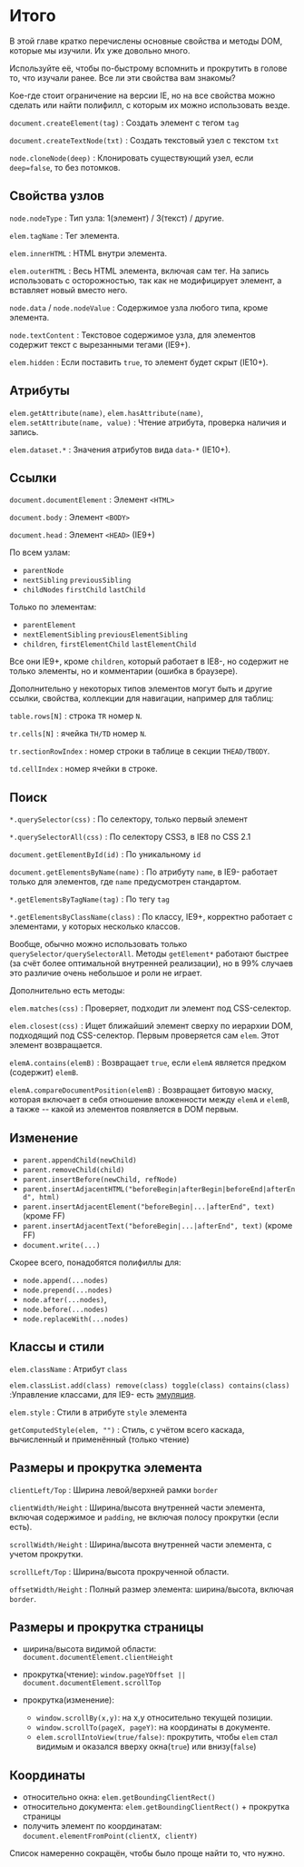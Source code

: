 # Итого

В этой главе кратко перечислены основные свойства и методы DOM, которые мы изучили. Их уже довольно много.

Используйте её, чтобы по-быстрому вспомнить и прокрутить в голове то, что изучали ранее. Все ли эти свойства вам знакомы?

Кое-где стоит ограничение на версии IE, но на все свойства можно сделать или найти полифилл, с которым их можно использовать везде.


`document.createElement(tag)`
: Создать элемент с тегом `tag`

`document.createTextNode(txt)`
: Создать текстовый узел с текстом `txt`

`node.cloneNode(deep)`
: Клонировать существующий узел, если `deep=false`, то без потомков.

## Свойства узлов

`node.nodeType`
: Тип узла: 1(элемент) / 3(текст) / другие.

`elem.tagName`
: Тег элемента.

`elem.innerHTML`
: HTML внутри элемента.

`elem.outerHTML`
: Весь HTML элемента, включая сам тег. На запись использовать с осторожностью, так как не модифицирует элемент, а вставляет новый вместо него.

`node.data` / `node.nodeValue`
: Содержимое узла любого типа, кроме элемента.

`node.textContent`
: Текстовое содержимое узла, для элементов содержит текст с вырезанными тегами (IE9+).

`elem.hidden`
: Если поставить `true`, то элемент будет скрыт (IE10+).

## Атрибуты

`elem.getAttribute(name)`, `elem.hasAttribute(name)`, `elem.setAttribute(name, value)`
: Чтение атрибута, проверка наличия и запись.

`elem.dataset.*`
: Значения атрибутов вида `data-*` (IE10+).

## Ссылки

`document.documentElement`
: Элемент `<HTML>`

`document.body`
: Элемент `<BODY>`

`document.head`
: Элемент `<HEAD>` (IE9+)

По всем узлам:

- `parentNode`
- `nextSibling` `previousSibling`
- `childNodes` `firstChild` `lastChild`

Только по элементам:

- `parentElement`
- `nextElementSibling` `previousElementSibling`
- `children`, `firstElementChild` `lastElementChild`

Все они IE9+, кроме `children`, который работает в IE8-, но содержит не только элементы, но и комментарии (ошибка в браузере).

Дополнительно у некоторых типов элементов могут быть и другие ссылки, свойства, коллекции для навигации,
например для таблиц:

`table.rows[N]`
: строка `TR` номер `N`.

`tr.cells[N]`
: ячейка `TH/TD` номер `N`.

`tr.sectionRowIndex`
: номер строки в таблице в секции `THEAD/TBODY`.

`td.cellIndex`
: номер ячейки в строке.

## Поиск

`*.querySelector(css)`
: По селектору, только первый элемент

`*.querySelectorAll(css)`
: По селектору CSS3, в IE8 по CSS 2.1

`document.getElementById(id)`
: По уникальному `id`

`document.getElementsByName(name)`
: По атрибуту `name`,  в IE9- работает только для элементов, где `name` предусмотрен стандартом.

`*.getElementsByTagName(tag)`
: По тегу `tag`

`*.getElementsByClassName(class)`
: По классу, IE9+, корректно работает с элементами, у которых несколько классов.

Вообще, обычно можно использовать только `querySelector/querySelectorAll`. Методы `getElement*` работают быстрее (за счёт более оптимальной внутренней реализации), но в 99% случаев это различие очень небольшое и роли не играет.

Дополнительно есть методы:

`elem.matches(css)`
: Проверяет, подходит ли элемент под CSS-селектор.

`elem.closest(css)`
: Ищет ближайший элемент сверху по иерархии DOM, подходящий под CSS-селектор. Первым проверяется сам `elem`. Этот элемент возвращается.

`elemA.contains(elemB)`
: Возвращает `true`, если `elemA` является предком (содержит) `elemB`.

`elemA.compareDocumentPosition(elemB)`
: Возвращает битовую маску, которая включает в себя отношение вложенности между `elemA` и `elemB`, а также -- какой из элементов появляется в DOM первым.

## Изменение

- `parent.appendChild(newChild)`
- `parent.removeChild(child)`
- `parent.insertBefore(newChild, refNode)`
- `parent.insertAdjacentHTML("beforeBegin|afterBegin|beforeEnd|afterEnd", html)`
- `parent.insertAdjacentElement("beforeBegin|...|afterEnd", text)` (кроме FF)
- `parent.insertAdjacentText("beforeBegin|...|afterEnd", text)` (кроме FF)
- `document.write(...)`

Скорее всего, понадобятся полифиллы для:

- `node.append(...nodes)`
- `node.prepend(...nodes)`
- `node.after(...nodes)`,
- `node.before(...nodes)`
- `node.replaceWith(...nodes)`

## Классы и стили

`elem.className`
: Атрибут `class`</dt>

`elem.classList.add(class) remove(class) toggle(class) contains(class)`
:Управление классами, для IE9- есть [эмуляция](https://github.com/eligrey/classList.js/blob/master/classList.js).

`elem.style`
: Стили в атрибуте `style` элемента

`getComputedStyle(elem, "")`
: Стиль, с учётом всего каскада, вычисленный и применённый (только чтение)

## Размеры и прокрутка элемента

`clientLeft/Top`
: Ширина левой/верхней рамки `border`

`clientWidth/Height`
: Ширина/высота внутренней части элемента, включая содержимое и `padding`, не включая полосу прокрутки (если есть).

`scrollWidth/Height`
: Ширина/высота внутренней части элемента, с учетом прокрутки.

`scrollLeft/Top`
: Ширина/высота прокрученной области.

`offsetWidth/Height`
: Полный размер элемента: ширина/высота, включая `border`.

## Размеры и прокрутка страницы

- ширина/высота видимой области: `document.documentElement.clientHeight`
- прокрутка(чтение): `window.pageYOffset || document.documentElement.scrollTop`
- прокрутка(изменение):

    - `window.scrollBy(x,y)`: на x,y относительно текущей позиции.
    - `window.scrollTo(pageX, pageY)`: на координаты в документе.
    - `elem.scrollIntoView(true/false)`: прокрутить, чтобы `elem` стал видимым и оказался вверху окна(`true`) или внизу(`false`)

## Координаты

- относительно окна: `elem.getBoundingClientRect()`
- относительно документа: `elem.getBoundingClientRect()` + прокрутка страницы
- получить элемент по координатам: `document.elementFromPoint(clientX, clientY)`

Список намеренно сокращён, чтобы было проще найти то, что нужно.
